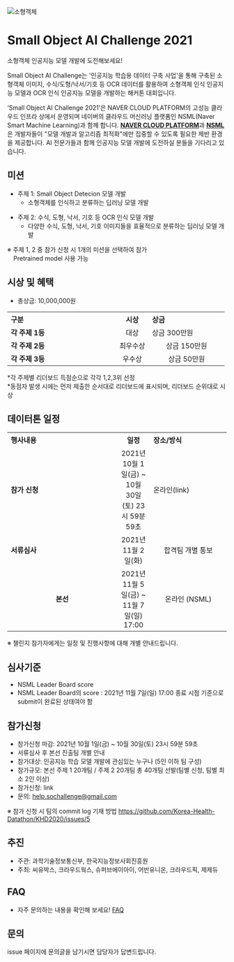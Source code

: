 ![소형객체](https://user-images.githubusercontent.com/90318314/132493185-06cf11a6-4c2e-406a-953d-6fddd63dd36f.jpg)
# Small Object AI Challenge 2021
소형객체 인공지능 모델 개발에 도전해보세요! <p>
Small Object AI Challenge는 '인공지능 학습용 데이터 구축 사업'을 통해 구축된 소형객체 이미지, 수식/도형/낙서/기호 등 OCR 데이터를 활용하여 소형객체 인식 인공지능 모델과 OCR 인식 인공지능 모델을 개발하는 해커톤 대회입니다. <p>
‘Small Object AI Challenge 2021’은 NAVER CLOUD PLATFORM의 고성능 클라우드 인프라 상에서 운영되며 네이버의 클라우드 머신러닝 플랫폼인 NSML(Naver Smart Machine Learning)과 함께 합니다. <strong>[NAVER CLOUD PLATFORM](https://www.ncloud.com/)</strong>과 <strong>[NSML](https://ai.nsml.navercorp.com/intro)</strong>은 개발자들이 "모델 개발과 알고리즘 최적화"에만 집중할 수 있도록 필요한 제반 환경을 제공합니다. 
AI 전문가들과 함께 인공지능 모델 개발에 도전하실 분들을 기다리고 있습니다.
<br>  
  
## 미션
- 주제 1: Small Object Detecion 모델 개발
  - 소형객체를 인식하고 분류하는 딥러닝 모델 개발<p>
- 주제 2: 수식, 도형, 낙서, 기호 등 OCR 인식 모델 개발
  - 다양한 수식, 도형, 낙서, 기호 이미지들을 효율적으로 분류하는 딥러닝 모델 개발<p>
  
※ 주제 1, 2 중 참가 신청 시 1개의 미션을 선택하여 참가<br>
&emsp;Pretrained model 사용 가능
   
## 시상 및 혜택
- 총상금: 10,000,000원<br>

<table class="tbl_prize">
  <tr>
    <th style="text-align:left;width:50%">구분</th>
    <th style="text-align:center;width:15%">시상</th>
        <th style="text-align:left;width:35%">상금</th>
  </tr>
  <tr>
    <td>
      <strong>각 주제 1등</strong><br>
    </td>
    <td align=center> 대상 </td>
    <td> 상금 300만원 </td>
  </tr>
    <tr>
    <td>
      <strong>각 주제 2등</strong><br>
    </td>
    <td style="text-align:center"> 최우수상</td>
        <td align=center> 상금 150만원 </td>
   </tr>
      <tr>
    <td>
      <strong>각 주제 3등</strong><br>
    </td>
    <td style="text-align:center">우수상</td>
        <td align=center> 상금 50만원 </td>
   </tr>

</table>
*각 주제별 리더보드 득점순으로 각각 1,2,3위 선정<br>
*동점자 발생 시에는 먼저 제출한 순서대로 리더보드에 표시되며, 리더보드 순위대로 시상

   
## 데이터톤 일정
<table class="tbl_schedule">
  <tr>
    <th style="text-align:left;width:50%">행사내용</th>
    <th style="text-align:center;width:15%">일정</th>
        <th style="text-align:left;width:35%">장소/방식</th>
  </tr>
  <tr>
    <td>
      <strong>참가 신청</strong><br>
    </td>
    <td style="text-align:center"> 2021년 10월 1일(금) ~ 10월 30일(토) 23시 59분 59초</td>
    <td> 온라인(link) </td>
  </tr>
    <tr>
    <td>
      <strong>서류심사</strong><br>
    </td>
    <td style="text-align:center">2021년 11월 2일(화)</td>
        <td align=center> 합격팀 개별 통보
    </td>
   </tr>
     <tr>
    <td align=center>
      <strong>본선</strong><br>
    </td>
    <td style="text-align:center">2021년 11월 5일(금) ~ 11월 7일(일) 17:00</td>
 <td align=center> 온라인 (NSML)
    </td>
   </tr>
</table>
※ 챌린지 참가자에게는 일정 및 진행사항에 대해 개별 안내드립니다.<br>


## 심사기준
- NSML Leader Board score
- NSML Leader Board의 score : 2021년 11월 7일(일) 17:00 종료 시점 기준으로 submit이 완료된 상태여야 함

## 참가신청
- 참가신청 마감: 2021년 10월 1일(금) ~ 10월 30일(토) 23시 59분 59초
- 서류심사 후 본선 진출팀 개별 안내
- 참가대상: 인공지능 학습 모델 개발에 관심있는 누구나 (5인 이하 팀 구성)
- 참가규모: 본선 주제 1 20개팀 / 주제 2 20개팀 총 40개팀 선발(팀별 신청, 팀별 최소 2인 이상)
- 참가신청: link
- 문의: help.sochallenge@gmail.com 

※ 참가 신청 시 팀의 commit log 기재 방법 https://github.com/Korea-Health-Datathon/KHD2020/issues/5

## 추진
- 주관: 과학기술정보통신부, 한국지능정보사회진흥원
- 주최: 씨유박스, 크라우드웍스, 슈퍼브에이아이, 어반유니온, 크라우드픽, 제제듀

## FAQ
- 자주 문의하는 내용을 확인해 보세요! [FAQ](https://github.com/SmallObjectAIChallenge/2021sochallege/blob/master/FAQ.md)

## 문의
issue 페이지에 문의글을 남기시면 담당자가 답변드립니다. <br>

